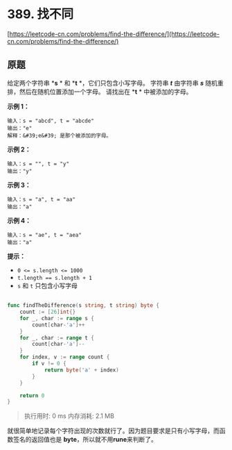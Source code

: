 # 389. 找不同
[https://leetcode-cn.com/problems/find-the-difference/](https://leetcode-cn.com/problems/find-the-difference/) 
## 原题
给定两个字符串 ***s** * 和 ***t** *，它们只包含小写字母。
字符串 ***t***  由字符串 ***s***  随机重排，然后在随机位置添加一个字母。
请找出在 ***t** * 中被添加的字母。
 
**示例 1：** 
```
输入：s = "abcd", t = "abcde"
输出："e"
解释：&#39;e&#39; 是那个被添加的字母。
```
**示例 2：** 
```
输入：s = "", t = "y"
输出："y"
```
**示例 3：** 
```
输入：s = "a", t = "aa"
输出："a"
```
**示例 4：** 
```
输入：s = "ae", t = "aea"
输出："a"
```
 
**提示：** 
- `0 <= s.length <= 1000`
- `t.length == s.length + 1`
- `s` 和 `t` 只包含小写字母


## 
```go
func findTheDifference(s string, t string) byte {
	count := [26]int{}
	for _, char := range s {
		count[char-'a']++
	}
	for _, char := range t {
		count[char-'a']--
	}
	for index, v := range count {
		if v != 0 {
			return byte('a' + index)
		}
	}

	return 0
}
```
>执行用时: 0 ms
内存消耗: 2.1 MB

就很简单地记录每个字符出现的次数就行了。因为题目要求是只有小写字母，而函数签名的返回值也是 **byte**，所以就不用**rune**来判断了。
